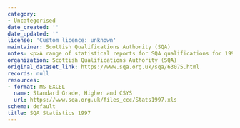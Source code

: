```yaml
---
category:
- Uncategorised
date_created: ''
date_updated: ''
license: 'Custom licence: unknown'
maintainer: Scottish Qualifications Authority (SQA)
notes: <p>A range of statistical reports for SQA qualifications for 1997.</p>
organization: Scottish Qualifications Authority (SQA)
original_dataset_link: https://www.sqa.org.uk/sqa/63075.html
records: null
resources:
- format: MS EXCEL
  name: Standard Grade, Higher and CSYS
  url: https://www.sqa.org.uk/files_ccc/Stats1997.xls
schema: default
title: SQA Statistics 1997
---
```

